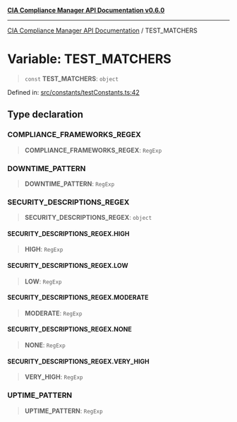[**CIA Compliance Manager API Documentation v0.6.0**](../README.md)

***

[CIA Compliance Manager API Documentation](../globals.md) / TEST\_MATCHERS

# Variable: TEST\_MATCHERS

> `const` **TEST\_MATCHERS**: `object`

Defined in: [src/constants/testConstants.ts:42](https://github.com/Hack23/cia-compliance-manager/blob/main/src/constants/testConstants.ts#L42)

## Type declaration

### COMPLIANCE\_FRAMEWORKS\_REGEX

> **COMPLIANCE\_FRAMEWORKS\_REGEX**: `RegExp`

### DOWNTIME\_PATTERN

> **DOWNTIME\_PATTERN**: `RegExp`

### SECURITY\_DESCRIPTIONS\_REGEX

> **SECURITY\_DESCRIPTIONS\_REGEX**: `object`

#### SECURITY\_DESCRIPTIONS\_REGEX.HIGH

> **HIGH**: `RegExp`

#### SECURITY\_DESCRIPTIONS\_REGEX.LOW

> **LOW**: `RegExp`

#### SECURITY\_DESCRIPTIONS\_REGEX.MODERATE

> **MODERATE**: `RegExp`

#### SECURITY\_DESCRIPTIONS\_REGEX.NONE

> **NONE**: `RegExp`

#### SECURITY\_DESCRIPTIONS\_REGEX.VERY\_HIGH

> **VERY\_HIGH**: `RegExp`

### UPTIME\_PATTERN

> **UPTIME\_PATTERN**: `RegExp`
